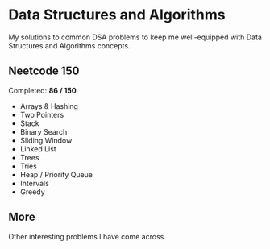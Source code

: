 # Data Structures and Algorithms

My solutions to common DSA problems to keep me well-equipped with Data Structures and Algorithms concepts.

## Neetcode 150

Completed: **86 / 150**

- Arrays & Hashing
- Two Pointers
- Stack
- Binary Search
- Sliding Window
- Linked List
- Trees
- Tries
- Heap / Priority Queue
- Intervals
- Greedy

## More

Other interesting problems I have come across.
